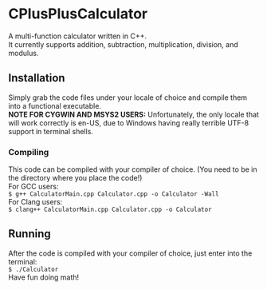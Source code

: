 # CPlusPlusCalculator
A multi-function calculator written in C++.\
It currently supports addition, subtraction, multiplication, division, and modulus.
## Installation
Simply grab the code files under your locale of choice and compile them into a functional executable.\
**NOTE FOR CYGWIN AND MSYS2 USERS:** Unfortunately, the only locale that will work correctly is en-US, due to Windows having really terrible UTF-8 support in terminal shells.
### Compiling
This code can be compiled with your compiler of choice. (You need to be in the directory where you place the code!)\
For GCC users:\
`$ g++ CalculatorMain.cpp Calculator.cpp -o Calculator -Wall`\
For Clang users:\
`$ clang++ CalculatorMain.cpp Calculator.cpp -o Calculator`
## Running
After the code is compiled with your compiler of choice, just enter into the terminal:\
`$ ./Calculator`\
Have fun doing math!
